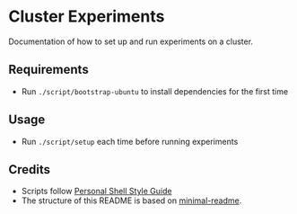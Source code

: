 # Cluster Experiments

Documentation of how to set up and run experiments on a cluster.

## Requirements

- Run `./script/bootstrap-ubuntu` to install dependencies for the first time

## Usage

- Run `./script/setup` each time before running experiments

## Credits

- Scripts follow [Personal Shell Style Guide](https://github.com/rodrigobdz/styleguide-sh)
- The structure of this README is based on [minimal-readme](https://github.com/rodrigobdz/minimal-readme).
